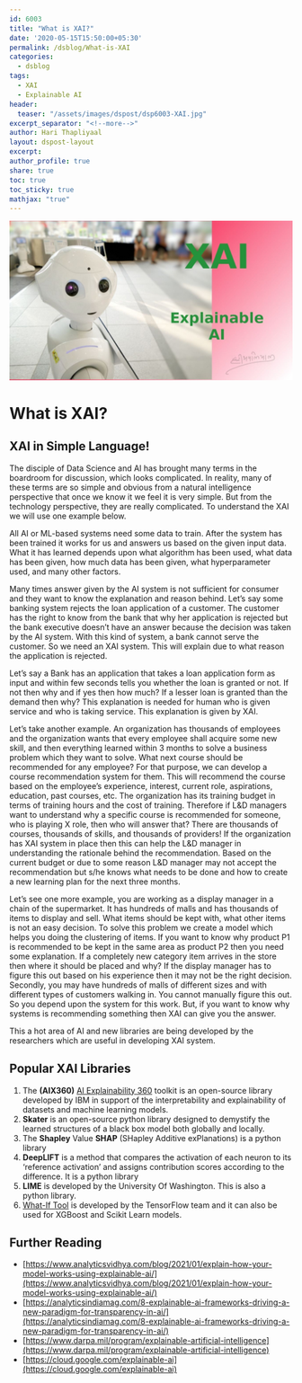 ```yaml
---
id: 6003    
title: "What is XAI?"
date: '2020-05-15T15:50:00+05:30'
permalink: /dsblog/What-is-XAI
categories:
  - dsblog
tags:
  - XAI
  - Explainable AI
header:
  teaser: "/assets/images/dspost/dsp6003-XAI.jpg"
excerpt_separator: "<!--more-->"   
author: Hari Thapliyaal   
layout: dspost-layout   
excerpt:   
author_profile: true   
share: true   
toc: true   
toc_sticky: true 
mathjax: "true"
---
```


![XAI](/assets/images/dspost/dsp6003-XAI.jpg)    
   
# What is XAI?    
   
## XAI in Simple Language!   
   
The disciple of Data Science and AI has brought many terms in the boardroom for discussion, which looks complicated. In reality, many of these terms are so simple and obvious from a natural intelligence perspective that once we know it we feel it is very simple. But from the technology perspective, they are really complicated. To understand the XAI we will use one example below.

All AI or ML-based systems need some data to train. After the system has been trained it works for us and answers us based on the given input data. What it has learned depends upon what algorithm has been used, what data has been given, how much data has been given, what hyperparameter used, and many other factors.

Many times answer given by the AI system is not sufficient for consumer and they want to know the explanation and reason behind. Let’s say some banking system rejects the loan application of a customer. The customer has the right to know from the bank that why her application is rejected but the bank executive doesn’t have an answer because the decision was taken by the AI system. With this kind of system, a bank cannot serve the customer. So we need an XAI system. This will explain due to what reason the application is rejected.

Let’s say a Bank has an application that takes a loan application form as input and within few seconds tells you whether the loan is granted or not. If not then why and if yes then how much? If a lesser loan is granted than the demand then why? This explanation is needed for human who is given service and who is taking service. This explanation is given by XAI.

Let’s take another example. An organization has thousands of employees and the organization wants that every employee shall acquire some new skill, and then everything learned within 3 months to solve a business problem which they want to solve. What next course should be recommended for any employee? For that purpose, we can develop a course recommendation system for them. This will recommend the course based on the employee’s experience, interest, current role, aspirations, education, past courses, etc. The organization has its training budget in terms of training hours and the cost of training. Therefore if L&D managers want to understand why a specific course is recommended for someone, who is playing X role, then who will answer that? There are thousands of courses, thousands of skills, and thousands of providers! If the organization has XAI system in place then this can help the L&D manager in understanding the rationale behind the recommendation. Based on the current budget or due to some reason L&D manager may not accept the recommendation but s/he knows what needs to be done and how to create a new learning plan for the next three months.

Let’s see one more example, you are working as a display manager in a chain of the supermarket. It has hundreds of malls and has thousands of items to display and sell. What items should be kept with, what other items is not an easy decision. To solve this problem we create a model which helps you doing the clustering of items. If you want to know why product P1 is recommended to be kept in the same area as product P2 then you need some explanation. If a completely new category item arrives in the store then where it should be placed and why? If the display manager has to figure this out based on his experience then it may not be the right decision. Secondly, you may have hundreds of malls of different sizes and with different types of customers walking in. You cannot manually figure this out. So you depend upon the system for this work. But, if you want to know why systems is recommending something then XAI can give you the answer.

This a hot area of AI and new libraries are being developed by the researchers which are useful in developing XAI system.

## Popular XAI Libraries

1.  The **(AIX360)** [AI Explainability 360](https://github.com/IBM/AIX360) toolkit is an open-source library developed by IBM in support of the interpretability and explainability of datasets and machine learning models.
2.  **Skater** is an open-source python library designed to demystify the learned structures of a black box model both globally and locally.
3.  The **Shapley** Value **SHAP** (SHapley Additive exPlanations) is a python library
4.  **DeepLIFT** is a method that compares the activation of each neuron to its ‘reference activation’ and assigns contribution scores according to the difference. It is a python library
5.  **LIME** is developed by the University Of Washington. This is also a python library.
6.  [What-If Tool](https://pair-code.github.io/what-if-tool/) is developed by the TensorFlow team and it can also be used for XGBoost and Scikit Learn models.

## Further Reading

*   [https://www.analyticsvidhya.com/blog/2021/01/explain-how-your-model-works-using-explainable-ai/](https://www.analyticsvidhya.com/blog/2021/01/explain-how-your-model-works-using-explainable-ai/)
*   [https://analyticsindiamag.com/8-explainable-ai-frameworks-driving-a-new-paradigm-for-transparency-in-ai/](https://analyticsindiamag.com/8-explainable-ai-frameworks-driving-a-new-paradigm-for-transparency-in-ai/)
*   [https://www.darpa.mil/program/explainable-artificial-intelligence](https://www.darpa.mil/program/explainable-artificial-intelligence)
*   [https://cloud.google.com/explainable-ai](https://cloud.google.com/explainable-ai)













